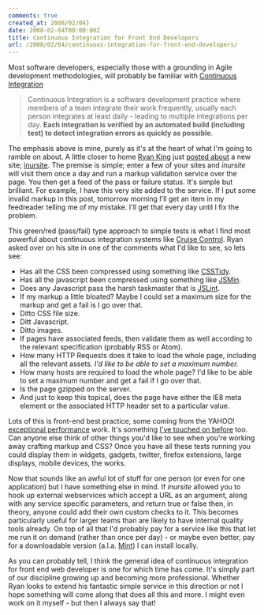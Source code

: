 ```yaml
---
comments: true
created_at: 2008/02/04}
date: 2008-02-04T00:00:00Z
title: Continuous Integration for Front End Developers
url: /2008/02/04/continuous-integration-for-front-end-developers/
---
```


Most software developers, especially those with a grounding in Agile development methodologies, will probably be familiar with [Continuous Integration](http://www.martinfowler.com/articles/continuousIntegration.html)

> Continuous Integration is a software development practice where members of a team integrate their work frequently, usually each person integrates at least daily - leading to multiple integrations per day. **Each integration is verified by an automated build (including test) to detect integration errors as quickly as possible**.

The emphasis above is mine, purely as it's at the heart of what I'm going to ramble on about. A little closer to home [Ryan King](http://theryanking.com) just [posted about](http://theryanking.com/entries/2008/02/02/inursite/) a new site; [inursite](http://inursite.com/). The premise is simple; enter a few of your sites and *inursite* will visit them once a day and run a markup validation service over the page. You then get a feed of the pass or failure status. It's simple but brilliant. For example, I have this very site added to the service. If I put some invalid markup in this post, tomorrow morning I'll get an item in my feedreader telling me of my mistake. I'll get that every day until I fix the problem.

This green/red (pass/fail) type approach to simple tests is what I find most powerful about continuous integration systems like [Cruise Control](":http://cruisecontrol.sourceforge.net/). Ryan asked over on his site in one of the comments what I'd like to see, so lets see:

-   Has all the CSS been compressed using something like [CSSTidy](http://csstidy.sourceforge.net/).
-   Has all the javascript been compressed using something like [JSMin](http://javascript.crockford.com/jsmin.html).
-   Does any Javascript pass the harsh taskmaster that is [JSLint](http://www.jslint.com/).
-   If my markup a little bloated? Maybe I could set a maximum size for the markup and get a fail is I go over that.
-   Ditto CSS file size.
-   Ditt Javascript.
-   Ditto images.
-   If pages have associated feeds, then validate them as well according to the relevant specification (probably RSS or Atom).
-   How many HTTP Requests does it take to load the whole page, including all the relevant assets. *I'd like to be able to set a maximum number.*
-   How many hosts are required to load the whole page? I'd like to be able to set a maximum number and get a fail if I go over that.
-   Is the page gzipped on the server.
-   And just to keep this topical, does the page have either the IE8 meta element or the associated HTTP header set to a particular value.

Lots of this is front-end best practice, some coming from the YAHOO! [exceptional performance](http://developer.yahoo.com/performance/) work. It's something [I've touched on before](http://24ways.org/2007/minification-a-christmas-diet) too. Can anyone else think of other things you'd like to see when you're working away crafting markup and CSS? Once you have all these tests running you could display them in widgets, gadgets, twitter, firefox extensions, large displays, mobile devices, the works.

Now that sounds like an awful lot of stuff for one person (or even for one application) but I have something else in mind. If *inursite* allowed you to hook up external webservices which accept a URL as an argument, along with any service specific parameters, and return true or false then, in theory, anyone could add their own custom checks to it. This becomes particularly useful for larger teams than are likely to have internal quality tools already. On top of all that I'd probably pay for a service like this that let me run it on demand (rather than once per day) - or maybe even better, pay for a downloadable version (a.l.a. [Mint](http://haveamint.com)) I can install locally.

As you can probably tell, I think the general idea of continuous integration for front end web developer is one for which time has come. It's simply part of our discipline growing up and becoming more professional. Whether Ryan looks to extend his fantastic simple service in this direction or not I hope something will come along that does all this and more. I might even work on it myself - but then I always say that!
